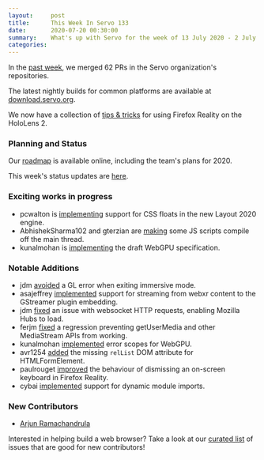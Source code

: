 ```yaml
---
layout:     post
title:      This Week In Servo 133
date:       2020-07-20 00:30:00
summary:    What's up with Servo for the week of 13 July 2020 - 2 July 2020
categories:
---
```


In the [past week](https://github.com/pulls?utf8=%E2%9C%93&q=is%3Apr+is%3Amerged+closed%3A2020-07-13..2020-07-20+user%3Aservo+),
we merged 62 PRs in the Servo organization's repositories.

The latest nightly builds for common platforms are available at [download.servo.org](https://download.servo.org/).

We now have a collection of [tips & tricks](https://github.com/servo/servo/blob/master/docs/hololens.md) for using Firefox Reality on the HoloLens 2.

### Planning and Status

Our [roadmap](https://github.com/servo/servo/wiki/Roadmap) is available online, including the team's plans for 2020.

This week's status updates are [here](https://build.servo.org/standups/).

### Exciting works in progress

- pcwalton is [implementing](https://github.com/servo/servo/pull/27216) support for CSS floats in the new Layout 2020 engine.
- AbhishekSharma102 and gterzian are [making](https://github.com/servo/servo/pull/26710) some JS scripts compile off the main thread.
- kunalmohan is [implementing](https://github.com/servo/servo/projects/24) the draft WebGPU specification.

### Notable Additions

* jdm [avoided](https://github.com/servo/webxr/pull/184) a GL error when exiting immersive mode.
* asajeffrey [implemented](https://github.com/servo/servo/pull/27295) support for streaming from webxr content to the GStreamer plugin embedding.
* jdm [fixed](https://github.com/servo/servo/pull/27300) an issue with websocket HTTP requests, enabling Mozilla Hubs to load.
* ferjm [fixed](https://github.com/servo/media/pull/373) a regression preventing getUserMedia and other MediaStream APIs from working.
* kunalmohan [implemented](https://github.com/servo/servo/pull/27285) error scopes for WebGPU.
* avr1254 [added](https://github.com/servo/servo/pull/27255) the missing `relList` DOM attribute for HTMLFormElement.
* paulrouget [improved](https://github.com/servo/servo/pull/27250) the behaviour of dismissing an on-screen keyboard in Firefox Reality.
* cybai [implemented](https://github.com/servo/servo/pull/27026) support for dynamic module imports.

### New Contributors

- [Arjun Ramachandrula](https://github.com/avr1254)

Interested in helping build a web browser? Take a look at our [curated list](https://starters.servo.org/) of issues that are good for new contributors!
